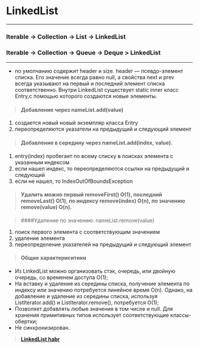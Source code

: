 # LinkedList

---

### Iterable -> Collection -> List -> LinkedList

### Iterable -> Collection -> Queue -> Deque > LinkedList

---

- по умолчанию содержит header и size. header — псевдо-элемент списка. Его значение всегда равно null,
a свойства next и prev всегда указывают на первый и последний элемент списка соответственно.
Внутри LinkedList существует static inner класс Entry,с помощью которого создаются новые элементы.

> #### Добавление через nameList.add(value)
1) создается новый новый экземпляр класса Entry
2) переопределяются указатели на предыдущий и следующий элемент

> #### Добавление в середину через nameList.add(index, value).
1) entry(index) пробегает по всему списку в поисках элемента с указанным индексом
2) если нашел индекс, то переопределяются ссылки на предыдущий и следующий
3) если не нашел, то  IndexOutOfBoundsException

> #### Удалить можно первый removeFirst() O(1), последний removeLast()  O(1), по индексу remove(index) O(n), по значению remove(value) O(n).

> ####Удаление по значению: nameList.remove(value)
1) поиск первого элемента с соответствующим значением
2) удаление элемента
3) переопределение указателей на предыдущий и следующий элемент

> #### Общие характериситики

- Из LinkedList можно организовать стэк, очередь, или двойную очередь, со временем доступа O(1);
- На вставку и удаление из середины списка, получение элемента по индексу или значению потребуется линейное время O(n).
Однако, на добавление и удаление из середины списка, используя ListIterator.add() и ListIterator.remove(),
потребуется O(1);
- Позволяет добавлять любые значения в том числе и null. Для хранения примитивных типов использует
соответствующие классы-обертки;
- Не синхронизирован.

> **[LinkedList habr ](https://habr.com/ru/post/127864)**
